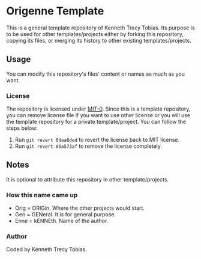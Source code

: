 # Origenne Template
This is a general template repository of Kenneth Trecy Tobias. Its purpose is to be used for other
templates/projects either by forking this repository, copying its files, or merging its history to
other existing templates/projects.

<!--
The `origin` section may be used to indicate where the project (that is using this template) came from.

## Origin
The repository was based from [`master`] branch of [Origenne Template].

-->

## Usage
You can modify this repository's files' content or names as much as you want.

### License
The repository is licensed under [MIT-0]. Since this is a template repository, you can remove
license file if you want to use other license or you will use the template repository for a private
template/project. You can follow the steps below:
1. Run `git revert 0daa8ded` to revert the license back to MIT license.
2. Run `git revert 86a573af` to remove the license completely.

## Notes
It is optional to attribute this repository in other template/projects.

### How this name came up
- Orig = ORIGin. Where the other projects would start.
- Gen = GENeral. It is for general purpose.
- Enne = kENNEth. Name of the author.

### Author
Coded by Kenneth Trecy Tobias.

<!--

[`master`]: https://github.com/KennethTrecy/origenne_template
[Origenne Template]: https://github.com/KennethTrecy/origenne_template

-->

[MIT-0]: https://github.com/KennethTrecy/origenne_template/blob/master/LICENSE
